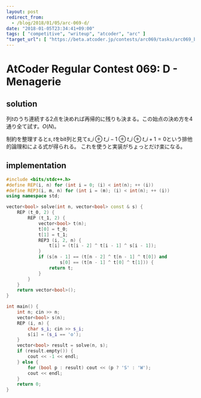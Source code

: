 ```yaml
---
layout: post
redirect_from:
  - /blog/2018/01/05/arc-069-d/
date: "2018-01-05T23:34:41+09:00"
tags: [ "competitive", "writeup", "atcoder", "arc" ]
"target_url": [ "https://beta.atcoder.jp/contests/arc069/tasks/arc069_b" ]
---
```


# AtCoder Regular Contest 069: D - Menagerie

## solution

列$t$のうち連続する$2$点を決めれば再帰的に残りも決まる。この始点の決め方を$4$通り全て試す。$O(N)$。

制約を整理すると$s, t$をbit列と見て$s\_i \oplus t\_{i - 1} \oplus t\_i \oplus t\_{i + 1} = 0$という排他的論理和による式が得られる。
これを使うと実装がちょっとだけ楽になる。

## implementation

``` c++
#include <bits/stdc++.h>
#define REP(i, n) for (int i = 0; (i) < int(n); ++ (i))
#define REP3(i, m, n) for (int i = (m); (i) < int(n); ++ (i))
using namespace std;

vector<bool> solve(int n, vector<bool> const & s) {
    REP (t_0, 2) {
        REP (t_1, 2) {
            vector<bool> t(n);
            t[0] = t_0;
            t[1] = t_1;
            REP3 (i, 2, n) {
                t[i] = (t[i - 2] ^ t[i - 1] ^ s[i - 1]);
            }
            if (s[n - 1] == (t[n - 2] ^ t[n - 1] ^ t[0]) and
                    s[0] == (t[n - 1] ^ t[0] ^ t[1])) {
                return t;
            }
        }
    }
    return vector<bool>();
}

int main() {
    int n; cin >> n;
    vector<bool> s(n);
    REP (i, n) {
        char s_i; cin >> s_i;
        s[i] = (s_i == 'o');
    }
    vector<bool> result = solve(n, s);
    if (result.empty()) {
        cout << -1 << endl;
    } else {
        for (bool p : result) cout << (p ? 'S' : 'W');
        cout << endl;
    }
    return 0;
}
```
